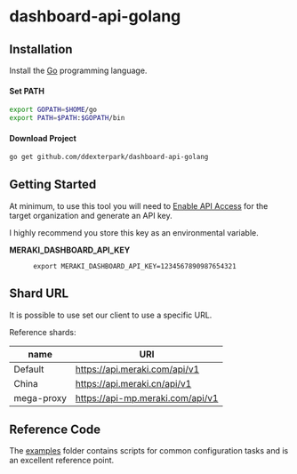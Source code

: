 # dashboard-api-golang 

## Installation

Install the [Go](http://golang.org) programming language.

#### Set PATH
```bash
export GOPATH=$HOME/go
export PATH=$PATH:$GOPATH/bin
```

#### Download Project

```bash
go get github.com/ddexterpark/dashboard-api-golang
```

## Getting Started

At minimum, to use this tool you will need to 
[Enable API Access](https://documentation.meraki.com/General_Administration/Other_Topics/Cisco_Meraki_Dashboard_API) 
for the target organization and generate an API key.

I highly recommend you store this key as an environmental variable.

**MERAKI_DASHBOARD_API_KEY**
```shell script
      export MERAKI_DASHBOARD_API_KEY=1234567890987654321
```

## Shard URL

It is possible to use set our client to use a specific URL.

Reference shards:

| name       | URI                              | 
|------------|----------------------------------|
| Default    | https://api.meraki.com/api/v1    |
| China      | https://api.meraki.cn/api/v1     |
| mega-proxy | https://api-mp.meraki.com/api/v1 |


## Reference Code 
The [examples](/examples) folder contains scripts for common configuration tasks and is an excellent reference point.
